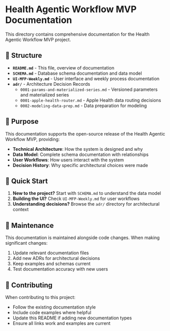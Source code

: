# Health Agentic Workflow MVP Documentation

This directory contains comprehensive documentation for the Health Agentic Workflow MVP project.

## 📁 Structure

- **`README.md`** - This file, overview of documentation
- **`SCHEMA.md`** - Database schema documentation and data model
- **`UI-MFP-Weekly.md`** - User interface and weekly process documentation
- **`adr/`** - Architecture Decision Records
  - `0001-params-and-materialized-series.md` - Versioned parameters and materialized series
  - `0001-apple-health-router.md` - Apple Health data routing decisions
  - `0002-modeling-data-prep.md` - Data preparation for modeling

## 🎯 Purpose

This documentation supports the open-source release of the Health Agentic Workflow MVP, providing:

- **Technical Architecture**: How the system is designed and why
- **Data Model**: Complete schema documentation with relationships
- **User Workflows**: How users interact with the system
- **Decision History**: Why specific architectural choices were made

## 📖 Quick Start

1. **New to the project?** Start with `SCHEMA.md` to understand the data model
2. **Building the UI?** Check `UI-MFP-Weekly.md` for user workflows
3. **Understanding decisions?** Browse the `adr/` directory for architectural context

## 🔄 Maintenance

This documentation is maintained alongside code changes. When making significant changes:

1. Update relevant documentation files
2. Add new ADRs for architectural decisions
3. Keep examples and schemas current
4. Test documentation accuracy with new users

## 📝 Contributing

When contributing to this project:

- Follow the existing documentation style
- Include code examples where helpful
- Update this README if adding new documentation types
- Ensure all links work and examples are current
